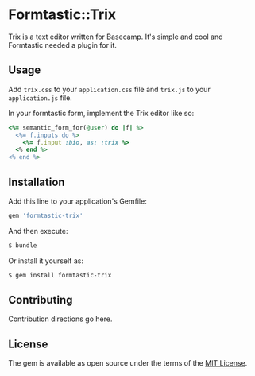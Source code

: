 # Formtastic::Trix
Trix is a text editor written for Basecamp. It's simple and cool and Formtastic needed a plugin for it.

## Usage
Add `trix.css` to your `application.css` file and `trix.js` to your `application.js` file.

In your formtastic form, implement the Trix editor like so:
```ruby
<%= semantic_form_for(@user) do |f| %>
  <%= f.inputs do %>
    <%= f.input :bio, as: :trix %>
  <% end %>
<% end %>
```

## Installation
Add this line to your application's Gemfile:

```ruby
gem 'formtastic-trix'
```

And then execute:
```bash
$ bundle
```

Or install it yourself as:
```bash
$ gem install formtastic-trix
```

## Contributing
Contribution directions go here.

## License
The gem is available as open source under the terms of the [MIT License](http://opensource.org/licenses/MIT).
